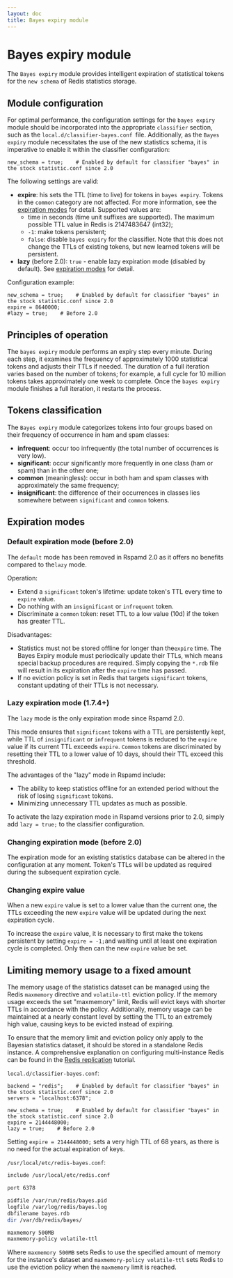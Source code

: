 ```yaml
---
layout: doc
title: Bayes expiry module
---
```


# Bayes expiry module

The `Bayes expiry` module provides intelligent expiration of statistical tokens for the `new schema` of Redis statistics storage.

## Module configuration

For optimal performance, the configuration settings for the `bayes expiry` module should be incorporated into the appropriate `classifier` section, such as the `local.d/classifier-bayes.conf `file. Additionally, as the `Bayes expiry` module necessitates the use of the new statistics schema, it is imperative to enable it within the classifier configuration:

```ucl
new_schema = true;    # Enabled by default for classifier "bayes" in the stock statistic.conf since 2.0
```

The following settings are valid:
- **expire**: his sets the TTL (time to live) for tokens in `bayes expiry`. Tokens in the `common` category are not affected. For more information, see the [expiration modes](#expiration-modes) for detail. Supported values are:
  * time in seconds (time unit suffixes are supported). The maximum possible TTL value in Redis is 2147483647 (int32);
  * `-1`: make tokens persistent;
  * `false`: disable `bayes expiry` for the classifier. Note that this does not change the TTLs of existing tokens, but new learned tokens will be persistent.
- **lazy** (before 2.0): `true` - enable lazy expiration mode (disabled by default). See [expiration modes](#expiration-modes) for detail.

Configuration example:
```ucl
new_schema = true;    # Enabled by default for classifier "bayes" in the stock statistic.conf since 2.0
expire = 8640000;
#lazy = true;    # Before 2.0
```

## Principles of operation

The `bayes expiry` module performs an expiry step every minute. During each step, it examines the frequency of approximately 1000 statistical tokens and adjusts their TTLs if needed. The duration of a full iteration varies based on the number of tokens; for example, a full cycle for 10 million tokens takes approximately one week to complete. Once the `bayes expiry` module finishes a full iteration, it restarts the process.

## Tokens classification

The `Bayes expiry` module categorizes tokens into four groups based on their frequency of occurrence in ham and spam classes:
- **infrequent**: occur too infrequently (the total number of occurrences is very low).
- **significant**: occur significantly more frequently in one class (ham or spam) than in the other one;
- **common** (meaningless): occur in both ham and spam classes with approximately the same frequency;
- **insignificant**: the difference of their occurrences in classes lies somewhere between `significant` and `common` tokens.

## Expiration modes

### Default expiration mode (before 2.0)
The `default` mode has been removed in Rspamd 2.0 as it offers no benefits compared to the`lazy` mode.

Operation:
- Extend a `significant` token's lifetime: update token's TTL every time to `expire` value.
- Do nothing with an `insignificant` or `infrequent` token.
- Discriminate a `common` token: reset TTL to a low value (10d) if the token has greater TTL.

Disadvantages:
- Statistics must not be stored offline for longer than the`expire` time. The Bayes Expiry module must periodically update their TTLs, which means special backup procedures are required. Simply copying the `*.rdb` file will result in its expiration after the `expire` time has passed.
- If no eviction policy is set in Redis that targets `significant` tokens, constant updating of their TTLs is not necessary.

### Lazy expiration mode (1.7.4+)
The `lazy` mode is the only expiration mode since Rspamd 2.0.

This mode ensures that `significant` tokens with a TTL are persistently kept, while TTL of `insignificant` or `infrequent` tokens is reduced to the `expire` value if its current TTL exceeds `expire`. `Common` tokens are discriminated by resetting their TTL to a lower value of 10 days, should their TTL exceed this threshold.

The advantages of the "lazy" mode in Rspamd include:
- The ability to keep statistics offline for an extended period without the risk of losing `significant` tokens.
- Minimizing unnecessary TTL updates as much as possible.

To activate the lazy expiration mode in Rspamd versions prior to 2.0, simply add `lazy = true;` to the classifier configuration.

### Changing expiration mode (before 2.0)

The expiration mode for an existing statistics database can be altered in the configuration at any moment. Token's TTLs will be updated as required during the subsequent expiration cycle.

### Changing expire value

When a new `expire` value is set to a lower value than the current one, the TTLs exceeding the new `expire` value will be updated during the next expiration cycle.

To increase the `expire` value, it is necessary to first make the tokens persistent by setting `expire = -1;`and waiting until at least one expiration cycle is completed. Only then can the new `expire` value be set.

## Limiting memory usage to a fixed amount

The memory usage of the statistics dataset can be managed using the Redis `maxmemory` directive and `volatile-ttl` eviction policy. If the memory usage exceeds the set "maxmemory" limit, Redis will evict keys with shorter TTLs in accordance with the policy. Additionally, memory usage can be maintained at a nearly constant level by setting the TTL to an extremely high value, causing keys to be evicted instead of expiring.

To ensure that the memory limit and eviction policy only apply to the Bayesian statistics dataset, it should be stored in a standalone Redis instance. A comprehensive explanation on configuring multi-instance Redis can be found in the [Redis replication](../tutorials/redis_replication.html) tutorial.

`local.d/classifier-bayes.conf`:

```ucl
backend = "redis";    # Enabled by default for classifier "bayes" in the stock statistic.conf since 2.0 
servers = "localhost:6378";

new_schema = true;    # Enabled by default for classifier "bayes" in the stock statistic.conf since 2.0
expire = 2144448000;
lazy = true;    # Before 2.0
```

Setting `expire = 2144448000;` sets a very high TTL of 68 years, as there is no need for the actual expiration of keys.

`/usr/local/etc/redis-bayes.conf`:

```sh
include /usr/local/etc/redis.conf

port 6378

pidfile /var/run/redis/bayes.pid
logfile /var/log/redis/bayes.log
dbfilename bayes.rdb
dir /var/db/redis/bayes/

maxmemory 500MB
maxmemory-policy volatile-ttl
```

Where `maxmemory 500MB` sets Redis to use the specified amount of memory for the instance's dataset and `maxmemory-policy volatile-ttl` sets Redis to use the eviction policy when the `maxmemory` limit is reached.
